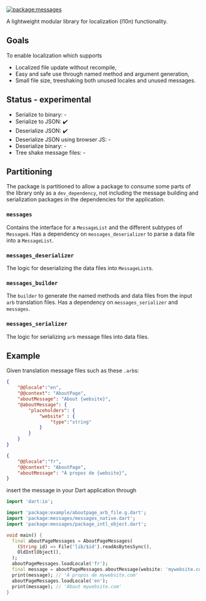 [![package:messages](https://github.com/dart-lang/i18n/actions/workflows/messages.yml/badge.svg)](https://github.com/dart-lang/i18n/actions/workflows/messages.yml)
<!-- [![Pub](https://img.shields.io/pub/v/messages.svg)](https://pub.dev/packages/messages) -->
<!-- [![package publisher](https://img.shields.io/pub/publisher/intl4x.svg)](https://pub.dev/packages/intl4x/publisher) -->

A lightweight modular library for localization (l10n) functionality.

## Goals

To enable localization which supports

 - Localized file update without recompile,
 - Easy and safe use through named method and argument generation,
 - Small file size, treeshaking both unused locales and unused messages.

## Status - experimental

 - Serialize to binary: -
 - Serialize to JSON: :heavy_check_mark:
 - Deserialize JSON: :heavy_check_mark:
 - Deserialize JSON using browser JS: -
 - Deserialize binary: -
 - Tree shake message files: -

## Partitioning

The package is partitioned to allow a package to consume some parts of the library only as a `dev_dependency`, not including the message building and serialization packages in the dependencies for the application.

### `messages`
Contains the interface for a `MessageList` and the different subtypes of `Message`s. Has a dependency on `messages_deserializer` to parse a data file into a `MessageList`.
### `messages_deserializer`
The logic for deserializing the data files into `MessageList`s.
### `messages_builder`
The `builder` to generate the named methods and data files from the input `arb` translation files. Has a dependency on `messages_serializer` and `messages`.

### `messages_serializer`
The logic for serializing `arb` message files into data files.

## Example

Given translation message files such as these `.arb`s:

```json
{
    "@@locale":"en",
    "@@context": "AboutPage",
    "aboutMessage": "About {website}",
    "@aboutMessage": {
        "placeholders": {
            "website" : {
                "type":"string"
            }
        }
    }
}
```

```json
{
    "@@locale":"fr",
    "@@context": "AboutPage",
    "aboutMessage": "À propos de {website}",
}
```

insert the message in your Dart application through

```dart
import 'dart:io';

import 'package:example/aboutpage_arb_file.g.dart';
import 'package:messages/messages_native.dart';
import 'package:messages/package_intl_object.dart';

void main() {
  final aboutPageMessages = AboutPageMessages(
    (String id) => File('lib/$id').readAsBytesSync(),
    OldIntlObject(),
  );
  aboutPageMessages.loadLocale('fr');
  final message = aboutPageMessages.aboutMessage(website: 'mywebsite.com');
  print(message); // 'À propos de mywebsite.com'
  aboutPageMessages.loadLocale('en');
  print(message); // 'About mywebsite.com'
}
```
